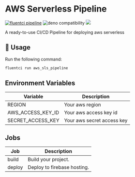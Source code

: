 # AWS Serverless Pipeline

[![fluentci pipeline](https://img.shields.io/badge/dynamic/json?label=pkg.fluentci.io&labelColor=%23000&color=%23460cf1&url=https%3A%2F%2Fapi.fluentci.io%2Fv1%2Fpipeline%2Ffirebase_pipeline&query=%24.version)](https://pkg.fluentci.io/firebase_pipeline)
![deno compatibility](https://shield.deno.dev/deno/^1.37)
[![](https://img.shields.io/codecov/c/gh/fluent-ci-templates/firebase-pipeline)](https://codecov.io/gh/fluent-ci-templates/firebase-pipeline)

A ready-to-use CI/CD Pipeline for deploying aws serverless

## 🚀 Usage

Run the following command:

```bash
fluentci run aws_sls_pipeline
```

## Environment Variables

| Variable          | Description                |
| ----------------- | -------------------------- |
| REGION            | Your aws region            |
| AWS_ACCESS_KEY_ID | Your aws access key id     |
| SECRET_ACCESS_KEY | Your aws secret access key |

## Jobs

| Job    | Description                 |
| ------ | --------------------------- |
| build  | Build your project.         |
| deploy | Deploy to firebase hosting. |
